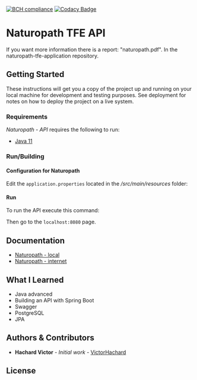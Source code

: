 [![BCH compliance](https://bettercodehub.com/edge/badge/VictorHachard/naturopath-tfe-api?branch=main)](https://bettercodehub.com/)
[![Codacy Badge](https://app.codacy.com/project/badge/Grade/7c426f8b413d4c43b8404a2b957af576)](https://www.codacy.com/gh/VictorHachard/naturopath-tfe-api/dashboard?utm_source=github.com&amp;utm_medium=referral&amp;utm_content=VictorHachard/naturopath-tfe-api&amp;utm_campaign=Badge_Grade)

# Naturopath TFE API

If you want more information there is a report: "naturopath.pdf". In the naturopath-tfe-application repository.

## Getting Started

These instructions will get you a copy of the project up and running on your local machine for development and testing purposes. See deployment for notes on how to deploy the project on a live system.

### Requirements

*Naturopath* - *API* requires the following to run:

-   [Java 11](https://www.java.com/en/)

### Run/Building

#### Configuration for Naturopath

Edit the `application.properties` located in the */src/main/resources* folder:

#### Run

To run the API execute this command:



Then go to the `localhost:8080` page.

## Documentation

-   [Naturopath - local](http://localhost:8080/swagger-ui/index.htm)
-   [Naturopath - internet](https://api.naturopath.com/swagger-ui/index.htm)

## What I Learned

-   Java advanced
-   Building an API with Spring Boot
-   Swagger
-   PostgreSQL
-   JPA

## Authors & Contributors

-   **Hachard Victor** - *Initial work* - [VictorHachard](https://github.com/VictorHachard)

## License
